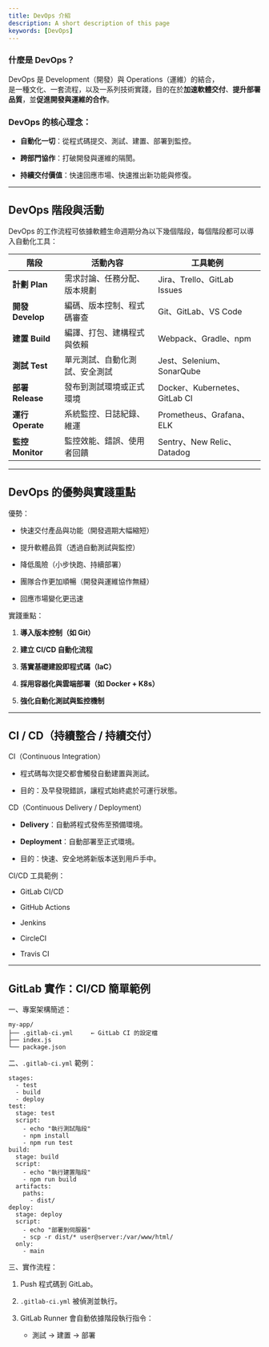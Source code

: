 ```yaml
---
title: DevOps 介紹
description: A short description of this page
keywords: [DevOps]
---
```


### 什麼是 DevOps？

DevOps 是 Development（開發）與 Operations（運維）的結合，\
是一種文化、一套流程，以及一系列技術實踐，目的在於**加速軟體交付**、**提升部署品質**，並**促進開發與運維的合作**。

### DevOps 的核心理念：

- **自動化一切**：從程式碼提交、測試、建置、部署到監控。

- **跨部門協作**：打破開發與運維的隔閡。

- **持續交付價值**：快速回應市場、快速推出新功能與修復。

---

## DevOps 階段與活動

DevOps 的工作流程可依據軟體生命週期分為以下幾個階段，每個階段都可以導入自動化工具：

| 階段 | 活動內容 | 工具範例 | 
|---|---|---|
| **計劃 Plan** | 需求討論、任務分配、版本規劃 | Jira、Trello、GitLab Issues | 
| **開發 Develop** | 編碼、版本控制、程式碼審查 | Git、GitLab、VS Code | 
| **建置 Build** | 編譯、打包、建構程式與依賴 | Webpack、Gradle、npm | 
| **測試 Test** | 單元測試、自動化測試、安全測試 | Jest、Selenium、SonarQube | 
| **部署 Release** | 發布到測試環境或正式環境 | Docker、Kubernetes、GitLab CI | 
| **運行 Operate** | 系統監控、日誌紀錄、維運 | Prometheus、Grafana、ELK | 
| **監控 Monitor** | 監控效能、錯誤、使用者回饋 | Sentry、New Relic、Datadog | 

---

## DevOps 的優勢與實踐重點

 優勢：

- 快速交付產品與功能（開發週期大幅縮短）

- 提升軟體品質（透過自動測試與監控）

- 降低風險（小步快跑、持續部署）

- 團隊合作更加順暢（開發與運維協作無縫）

- 回應市場變化更迅速

 實踐重點：

1. **導入版本控制（如 Git）**

2. **建立 CI/CD 自動化流程**

3. **落實基礎建設即程式碼（IaC）**

4. **採用容器化與雲端部署（如 Docker + K8s）**

5. **強化自動化測試與監控機制**

---

## CI / CD（持續整合 / 持續交付）

 CI（Continuous Integration）

- 程式碼每次提交都會觸發自動建置與測試。

- 目的：及早發現錯誤，讓程式始終處於可運行狀態。

 CD（Continuous Delivery / Deployment）

- **Delivery**：自動將程式發佈至預備環境。

- **Deployment**：自動部署至正式環境。

- 目的：快速、安全地將新版本送到用戶手中。

 CI/CD 工具範例：

- GitLab CI/CD

- GitHub Actions

- Jenkins

- CircleCI

- Travis CI

---

## GitLab 實作：CI/CD 簡單範例

 一、專案架構簡述：

```
my-app/
├── .gitlab-ci.yml     ← GitLab CI 的設定檔
├── index.js
└── package.json
```

 二、`.gitlab-ci.yml` 範例：

```
stages:
  - test
  - build
  - deploy
test:
  stage: test
  script:
    - echo "執行測試階段"
    - npm install
    - npm run test
build:
  stage: build
  script:
    - echo "執行建置階段"
    - npm run build
  artifacts:
    paths:
      - dist/
deploy:
  stage: deploy
  script:
    - echo "部署到伺服器"
    - scp -r dist/* user@server:/var/www/html/
  only:
    - main
```

 三、實作流程：

1. Push 程式碼到 GitLab。

2. `.gitlab-ci.yml` 被偵測並執行。

3. GitLab Runner 會自動依據階段執行指令：

   - 測試 → 建置 → 部署